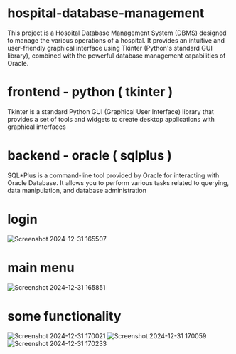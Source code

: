 # hospital-database-management
This project is a Hospital Database Management System (DBMS) designed to manage the various operations of a hospital. It provides an intuitive and user-friendly graphical interface using Tkinter (Python's standard GUI library), combined with the powerful database management capabilities of Oracle.

# frontend - python ( tkinter )
Tkinter is a standard Python GUI (Graphical User Interface) library that provides a set of tools and widgets to create desktop applications with graphical interfaces
# backend - oracle ( sqlplus )
SQL*Plus is a command-line tool provided by Oracle for interacting with Oracle Database. It allows you to perform various tasks related to querying, data manipulation, and database administration

# login
![Screenshot 2024-12-31 165507](https://github.com/user-attachments/assets/a12f9e9b-b710-466a-990b-8992d64c38c5)

# main menu
![Screenshot 2024-12-31 165851](https://github.com/user-attachments/assets/9cb4d6fe-5c3e-46d4-bb48-c94cb46595f6)

# some functionality
![Screenshot 2024-12-31 170021](https://github.com/user-attachments/assets/95e82b05-df3d-4fc1-879a-900a18ac76fc)
![Screenshot 2024-12-31 170059](https://github.com/user-attachments/assets/2daacbdd-1b8a-4e84-852a-3354b66bd6a5)
![Screenshot 2024-12-31 170233](https://github.com/user-attachments/assets/f783726c-e7c0-4e56-ad13-741200d9bf9c)
